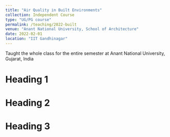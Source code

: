 ```yaml
---
title: "Air Quality in Built Environments"
collection: Independent Course
type: "UG/PG course"
permalink: /teaching/2022-built
venue: "Anant National University, School of Architecture"
date: 2022-02-01
location: "IIT Gandhinagar"
---
```


Taught the whole class for the entire semester at Anant National University, Gujarat, India

Heading 1
======

Heading 2
======

Heading 3
======
